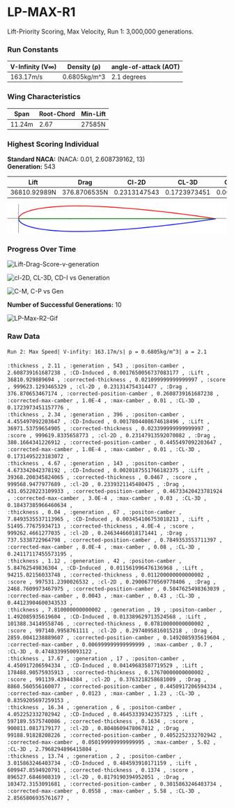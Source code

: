 # LP-MAX-R1  
Lift-Priority Scoring, Max Velocity, Run 1: 3,000,000 generations.
### Run Constants  
| V-Infinity (V∞) | Density (ρ) | angle-of-attack (AOT) |
|-----------------|-------------|----------------------|
| 163.17m/s       | 0.6805kg/m^3| 2.1 degrees          |
### Wing Characteristics  
| Span   | Root-Chord | Min-Lift |
|--------|------------|----------|
| 11.24m | 2.67       | 27585N   |
### Highest Scoring Individual  
**Standard NACA:** (NACA: 0.01, 2.608739162, 13)  
**Generation:** 543  

| Lift         | Drag        | Cl-2D         |CL-3D       |CD-Induced    |Score|
|--------------|------------ |---------------|------------|--------------|-----|
| 36810.92989N | 376.8706535N|0.2313147543   |0.1723973451|0.001765005674|999623.1293|

![LP-Max-R2-543](LP-Max-R2-img/LP-Max-Run2-Gen543.png)  

### Progress Over Time  

![Lift-Drag-Score-v-generation](https://docs.google.com/spreadsheets/d/e/2PACX-1vTCY-ZgJswZxZ2wHg70SCysg52iXBS9KCiMRhmkYokfgpuD-i0IVX3sFsi8B1J4ZdYKnEGhSytkkbGJ/pubchart?oid=69823846&format=image)

![cl-2D, CL-3D, CD-I vs Generation](https://docs.google.com/spreadsheets/d/e/2PACX-1vTCY-ZgJswZxZ2wHg70SCysg52iXBS9KCiMRhmkYokfgpuD-i0IVX3sFsi8B1J4ZdYKnEGhSytkkbGJ/pubchart?oid=918986096&format=image)

![C-M, C-P vs Gen](https://docs.google.com/spreadsheets/d/e/2PACX-1vTCY-ZgJswZxZ2wHg70SCysg52iXBS9KCiMRhmkYokfgpuD-i0IVX3sFsi8B1J4ZdYKnEGhSytkkbGJ/pubchart?oid=121517066&format=image)


**Number of Successful Generations:** 10  

![LP-Max-R2-Gif](https://media.giphy.com/media/3o6fJg2DBggmQPzClW/giphy.gif)

### Raw Data    
```CSV
Run 2: Max Speed| V-infity: 163.17m/s| p = 0.6805kg/m^3| a = 2.1

:thickness , 2.11 , :generation , 543 , :positon-camber , 2.608739161687238 , :CD-Induced , 0.0017650056737083177 , :Lift , 36810.929889694 , :corrected-thickness , 0.021099999999999997 , :score , 999623.1293465329 , :cl-2D , 0.231314754314477 , :Drag , 376.870653467174 , :corrected-position-camber , 0.2608739161687238 , :corrected-max-camber , 1.0E-4 , :max-camber , 0.01 , :CL-3D , 0.1723973451157776 ,
:thickness , 2.34 , :generation , 396 , :positon-camber , 4.455497092203647 , :CD-Induced , 0.0017804408674618496 , :Lift , 36971.53759654905 , :corrected-thickness , 0.023399999999999997 , :score , 999619.8335658773 , :cl-2D , 0.23147913592070082 , :Drag , 380.1664341226912 , :corrected-position-camber , 0.4455497092203647 , :corrected-max-camber , 1.0E-4 , :max-camber , 0.01 , :CL-3D , 0.1731495223183072 ,
:thickness , 4.67 , :generation , 143 , :positon-camber , 4.673342042378192 , :CD-Induced , 0.0020187551766182375 , :Lift , 39368.200345824065 , :corrected-thickness , 0.0467 , :score , 999568.9477977689 , :cl-2D , 0.2339321145480475 , :Drag , 431.05220223109933 , :corrected-position-camber , 0.46733420423781924 , :corrected-max-camber , 3.0E-4 , :max-camber , 0.03 , :CL-3D , 0.18437385966460634 ,
:thickness , 0.04 , :generation , 67 , :positon-camber , 7.8493535537113965 , :CD-Induced , 0.003454106753018213 , :Lift , 51495.77675934713 , :corrected-thickness , 4.0E-4 , :score , 999262.4661277035 , :cl-2D , 0.24634466018171441 , :Drag , 737.5338722964798 , :corrected-position-camber , 0.7849353553711397 , :corrected-max-camber , 8.0E-4 , :max-camber , 0.08 , :CL-3D , 0.24117117455573195 ,
:thickness , 1.12 , :generation , 42 , :positon-camber , 5.84762549836304 , :CD-Induced , 0.011561996476136968 , :Lift , 94215.02156033748 , :corrected-thickness , 0.011200000000000002 , :score , 997531.2390026532 , :cl-2D , 0.29006770569778406 , :Drag , 2468.7609973467975 , :corrected-position-camber , 0.5847625498363039 , :corrected-max-camber , 0.0043 , :max-camber , 0.43 , :CL-3D , 0.44123904600343533 ,
:thickness , 7.810000000000002 , :generation , 19 , :positon-camber , 1.492085935619604 , :CD-Induced , 0.013389629713524568 , :Lift , 101388.34149558746 , :corrected-thickness , 0.07810000000000002 , :score , 997140.9958761111 , :cl-2D , 0.2974095816015218 , :Drag , 2859.0041238889607 , :corrected-position-camber , 0.1492085935619604 , :corrected-max-camber , 0.006999999999999999 , :max-camber , 0.7 , :CL-3D , 0.4748339950093122 ,
:thickness , 17.67 , :generation , 17 , :positon-camber , 4.450917206594334 , :CD-Induced , 0.04149683587719529 , :Lift , 178488.90575935913 , :corrected-thickness , 0.17670000000000002 , :score , 991139.43944384 , :cl-2D , 0.3763218258681009 , :Drag , 8860.560556160077 , :corrected-position-camber , 0.4450917206594334 , :corrected-max-camber , 0.0123 , :max-camber , 1.23 , :CL-3D , 0.8359205697259153 ,
:thickness , 16.34 , :generation , 6 , :positon-camber , 4.052252332702942 , :CD-Induced , 0.46453339342357325 , :Lift , 597189.5575740086 , :corrected-thickness , 0.1634 , :score , 900811.0817179177 , :cl-2D , 0.8048609478067812 , :Drag , 99188.91828208226 , :corrected-position-camber , 0.4052252332702942 , :corrected-max-camber , 0.050199999999999995 , :max-camber , 5.02 , :CL-3D , 2.7968294896415804 ,
:thickness , 13.74 , :generation , 2 , :positon-camber , 3.015863246403734 , :CD-Induced , 0.484593910171159 , :Lift , 609947.8594920791 , :corrected-thickness , 0.1374 , :score , 896527.6846908319 , :cl-2D , 0.8179190394952051 , :Drag , 103472.3153091681 , :corrected-position-camber , 0.3015863246403734 , :corrected-max-camber , 0.0558 , :max-camber , 5.58 , :CL-3D , 2.8565806935761677 ,


```
